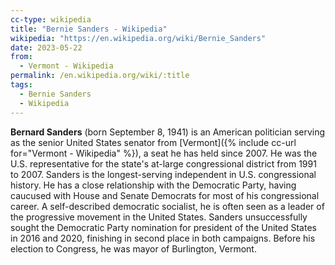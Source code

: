 ```yaml
---
cc-type: wikipedia
title: "Bernie Sanders - Wikipedia"
wikipedia: "https://en.wikipedia.org/wiki/Bernie_Sanders"
date: 2023-05-22
from:
  - Vermont - Wikipedia
permalink: /en.wikipedia.org/wiki/:title
tags:
  - Bernie Sanders
  - Wikipedia
---
```

**Bernard Sanders** (born September 8, 1941) is an American politician serving as the senior United States senator from [Vermont]({% include cc-url for="Vermont - Wikipedia" %}), a seat he has held since 2007. He was the U.S. representative for the state's at-large congressional district from 1991 to 2007. Sanders is the longest-serving independent in U.S. congressional history. He has a close relationship with the Democratic Party, having caucused with House and Senate Democrats for most of his congressional career. A self-described democratic socialist, he is often seen as a leader of the progressive movement in the United States. Sanders unsuccessfully sought the Democratic Party nomination for president of the United States in 2016 and 2020, finishing in second place in both campaigns. Before his election to Congress, he was mayor of Burlington, Vermont.